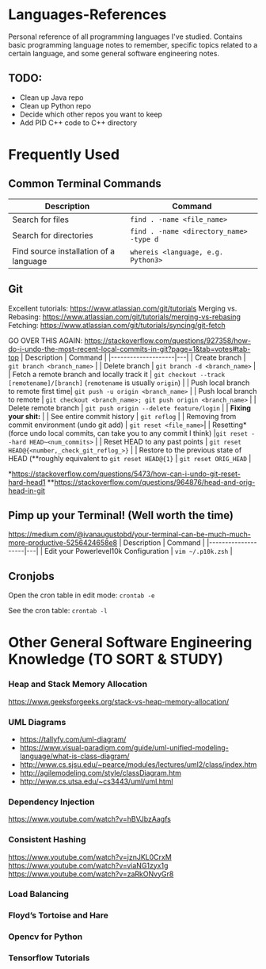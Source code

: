 # Languages-References
Personal reference of all programming languages I've studied. Contains basic programming language notes to remember, specific topics related to a certain language, and some general software engineering notes.

## TODO:
- Clean up Java repo
- Clean up Python repo
- Decide which other repos you want to keep
- Add PID C++ code to C++ directory

# Frequently Used
## Common Terminal Commands
| Description        | Command |
|--------------------|---|
| Search for files  | `find . -name <file_name>`                  |
| Search for directories | `find . -name <directory_name> -type d` |
| Find source installation of a language | `whereis <language, e.g. Python3>`    |
 


## Git
Excellent tutorials: https://www.atlassian.com/git/tutorials
Merging vs. Rebasing: https://www.atlassian.com/git/tutorials/merging-vs-rebasing
Fetching: https://www.atlassian.com/git/tutorials/syncing/git-fetch

GO OVER THIS AGAIN: https://stackoverflow.com/questions/927358/how-do-i-undo-the-most-recent-local-commits-in-git?page=1&tab=votes#tab-top
| Description        | Command |
|--------------------|---|
| Create branch  | `git branch <branch_name>` |
| Delete branch | `git branch -d <branch_name>`   |
| Fetch a remote branch and locally track it | `git checkout --track [remotename]/[branch]` (`remotename` is usually `origin`) |
| Push local branch to remote first time| `git push -u origin <branch_name>` |
| Push local branch to remote | `git checkout <branch_name>; git push origin <branch_name>` |
| Delete remote branch | `git push origin --delete feature/login` |
| <b>Fixing your shit:</b> |
| See entire commit history | `git reflog` |
| Removing from commit environment (undo git add) | `git reset <file_name>`|
| Resetting\* (force undo local commits, can take you to any commit I think) |`git reset --hard HEAD~<num_commits>` |
| Reset HEAD to any past points | `git reset HEAD@{<number,_check_git_reflog_>}` |
| Restore to the previous state of HEAD (\*\*roughly equivalent to `git reset HEAD@{1}` | `git reset ORIG_HEAD` |

\*https://stackoverflow.com/questions/5473/how-can-i-undo-git-reset-hard-head1
\*\*https://stackoverflow.com/questions/964876/head-and-orig-head-in-git


## Pimp up your Terminal! (Well worth the time)
https://medium.com/@ivanaugustobd/your-terminal-can-be-much-much-more-productive-5256424658e8
| Description        | Command |
|--------------------|---|
| Edit your Powerlevel10k Configuration | `vim ~/.p10k.zsh` |


## Cronjobs
Open the cron table in edit mode:
`crontab -e`

See the cron table:
`crontab -l`



# Other General Software Engineering Knowledge (TO SORT & STUDY)

### Heap and Stack Memory Allocation
https://www.geeksforgeeks.org/stack-vs-heap-memory-allocation/

### UML Diagrams
- https://tallyfy.com/uml-diagram/
- https://www.visual-paradigm.com/guide/uml-unified-modeling-language/what-is-class-diagram/
- http://www.cs.sjsu.edu/~pearce/modules/lectures/uml2/class/index.htm
- http://agilemodeling.com/style/classDiagram.htm
- http://www.cs.utsa.edu/~cs3443/uml/uml.html


### Dependency Injection
https://www.youtube.com/watch?v=hBVJbzAagfs


### Consistent Hashing
https://www.youtube.com/watch?v=jznJKL0CrxM
https://www.youtube.com/watch?v=viaNG1zyx1g
https://www.youtube.com/watch?v=zaRkONvyGr8

### Load Balancing

### Floyd’s Tortoise and Hare

### Opencv for Python

### Tensorflow Tutorials

